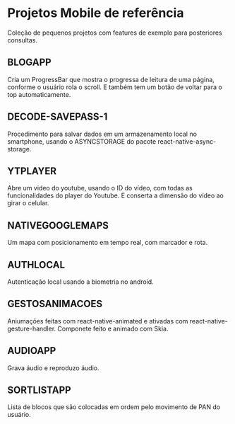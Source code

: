 # Projetos Mobile de referência

Coleção de pequenos projetos com features de exemplo para posteriores consultas.

## BLOGAPP

Cria um ProgressBar que mostra o progressa de leitura de uma página,
conforme o usuário rola o scroll. E também tem um botão de voltar
para o top automaticamente.


## DECODE-SAVEPASS-1

Procedimento para salvar dados em um armazenamento local no smartphone,
usando o ASYNCSTORAGE do pacote react-native-async-storage.


## YTPLAYER

Abre um video do youtube, usando o ID do vídeo, com todas as funcionalidades
do player do Youtube. E conserta a dimensão do vídeo ao girar o celular.

## NATIVEGOOGLEMAPS

Um mapa com posicionamento em tempo real, com marcador e rota.

## AUTHLOCAL

Autenticação local usando a biometria no android.

## GESTOSANIMACOES

Aniumações feitas com react-native-animated e ativadas com react-native-gesture-handler.
Componete feito e animado com Skia.

## AUDIOAPP

Grava áudio e reproduzo áudio.

## SORTLISTAPP

Lista de blocos que são colocadas em ordem pelo movimento de PAN do usuário.


